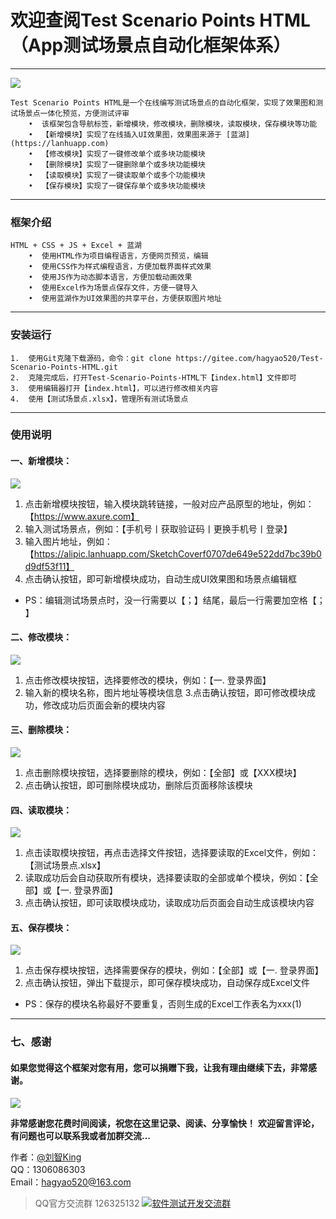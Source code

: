 # 欢迎查阅Test Scenario Points HTML（App测试场景点自动化框架体系）
------------------------------------------------------------------------------------------------------------------------------------------------------------------------------------------
![](https://testerhome.com/uploads/photo/2019/9fba3779-2900-4ec0-afbb-adb3904ea002.gif!large)

    Test Scenario Points HTML是一个在线编写测试场景点的自动化框架，实现了效果图和测试场景点一体化预览，方便测试评审
        •  该框架包含导航标签，新增模块，修改模块，删除模块，读取模块，保存模块等功能
        •  【新增模块】实现了在线插入UI效果图，效果图来源于 [蓝湖](https://lanhuapp.com)
        •  【修改模块】实现了一键修改单个或多块功能模块
        •  【删除模块】实现了一键删除单个或多块功能模块
        •  【读取模块】实现了一键读取单个或多个功能模块
        •  【保存模块】实现了一键保存单个或多块功能模块

 ---
### 框架介绍
    HTML + CSS + JS + Excel + 蓝湖
        •  使用HTML作为项目编程语言，方便网页预览，编辑
        •  使用CSS作为样式编程语言，方便加载界面样式效果
        •  使用JS作为动态脚本语言，方便加载动画效果
        •  使用Excel作为场景点保存文件，方便一键导入
        •  使用蓝湖作为UI效果图的共享平台，方便获取图片地址

 ---
### 安装运行
    1.  使用Git克隆下载源码，命令：git clone https://gitee.com/hagyao520/Test-Scenario-Points-HTML.git
    2.  克隆完成后，打开Test-Scenario-Points-HTML下【index.html】文件即可
    3.  使用编辑器打开【index.html】，可以进行修改相关内容
    4.  使用【测试场景点.xlsx】，管理所有测试场景点

 ---
### 使用说明
#### 一、新增模块：  
![](https://testerhome.com/uploads/photo/2019/37e49dbf-9945-4f87-9a8b-54525ee66ec5.gif!large)
 1. 点击新增模块按钮，输入模块跳转链接，一般对应产品原型的地址，例如：【https://www.axure.com】 
 3. 输入测试场景点，例如：【手机号丨获取验证码丨更换手机号丨登录】
 4. 输入图片地址，例如：【https://alipic.lanhuapp.com/SketchCoverf0707de649e522dd7bc39b0d9df53f11】
 5. 点击确认按钮，即可新增模块成功，自动生成UI效果图和场景点编辑框
 - PS：编辑测试场景点时，没一行需要以【；】结尾，最后一行需要加空格【； 】  

 #### 二、修改模块：
![](https://images.gitee.com/uploads/photo/2019/38c69298-b6a7-4480-8959-b0400339d217.gif!large)
  1. 点击修改模块按钮，选择要修改的模块，例如：【一. 登录界面】
  2. 输入新的模块名称，图片地址等模块信息
  3.点击确认按钮，即可修改模块成功，修改成功后页面会新的模块内容

 #### 三、删除模块：
![](https://images.gitee.com/uploads/photo/2019/09937a57-9613-4300-8d49-615069e8e108.gif!large)
  1. 点击删除模块按钮，选择要删除的模块，例如：【全部】或【XXX模块】
  2. 点击确认按钮，即可删除模块成功，删除后页面移除该模块

#### 四、读取模块：
![](https://images.gitee.com/uploads/photo/2019/7b3dd985-11ad-4692-a836-3fe0ee9c7a71.gif!large)
  1. 点击读取模块按钮，再点击选择文件按钮，选择要读取的Excel文件，例如：【测试场景点.xlsx】
  2. 读取成功后会自动获取所有模块，选择要读取的全部或单个模块，例如：【全部】或【一. 登录界面】
  3. 点击确认按钮，即可读取模块成功，读取成功后页面会自动生成该模块内容

#### 五、保存模块：
![](https://images.gitee.com/uploads/photo/2019/8271f0af-e136-4f3d-b7ea-103a615a9701.gif!large)
  1. 点击保存模块按钮，选择需要保存的模块，例如：【全部】或【一. 登录界面】
  2. 点击确认按钮，弹出下载提示，即可保存模块成功，自动保存成Excel文件
 - PS：保存的模块名称最好不要重复，否则生成的Excel工作表名为xxx(1)

 ---
### 七、感谢
#### 如果您觉得这个框架对您有用，您可以捐赠下我，让我有理由继续下去，非常感谢。
![](https://images.gitee.com/uploads/images/2019/0808/154355_a1e644e2_1325509.png)

**非常感谢您花费时间阅读，祝您在这里记录、阅读、分享愉快！**
**欢迎留言评论，有问题也可以联系我或者加群交流...**

作者：[@刘智King](http://shang.qq.com/email/stop/email_stop.html?qq=1306086303&sig=a1c657365db7e82805ea4b2351081fc3ebcde159f8ae49b1&tttt=1)         
QQ：1306086303     
Email：hagyao520@163.com

> QQ官方交流群 126325132
<a target="_blank" href="//shang.qq.com/wpa/qunwpa?idkey=346d11a1a76d05086cd48bc8249126f514248479b50f96288189ab5ae0ca7ba5"><img border="0" src="//pub.idqqimg.com/wpa/images/group.png" alt="软件测试开发交流群" title="软件测试开发交流群"></a>